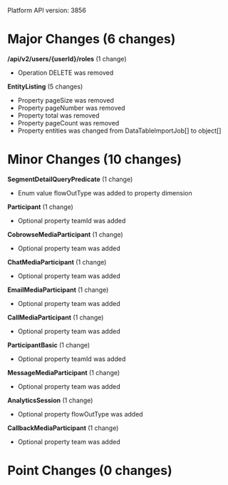 Platform API version: 3856


# Major Changes (6 changes)

**/api/v2/users/{userId}/roles** (1 change)

* Operation DELETE was removed

**EntityListing** (5 changes)

* Property pageSize was removed
* Property pageNumber was removed
* Property total was removed
* Property pageCount was removed
* Property entities was changed from DataTableImportJob[] to object[]


# Minor Changes (10 changes)

**SegmentDetailQueryPredicate** (1 change)

* Enum value flowOutType was added to property dimension

**Participant** (1 change)

* Optional property teamId was added

**CobrowseMediaParticipant** (1 change)

* Optional property team was added

**ChatMediaParticipant** (1 change)

* Optional property team was added

**EmailMediaParticipant** (1 change)

* Optional property team was added

**CallMediaParticipant** (1 change)

* Optional property team was added

**ParticipantBasic** (1 change)

* Optional property teamId was added

**MessageMediaParticipant** (1 change)

* Optional property team was added

**AnalyticsSession** (1 change)

* Optional property flowOutType was added

**CallbackMediaParticipant** (1 change)

* Optional property team was added


# Point Changes (0 changes)
